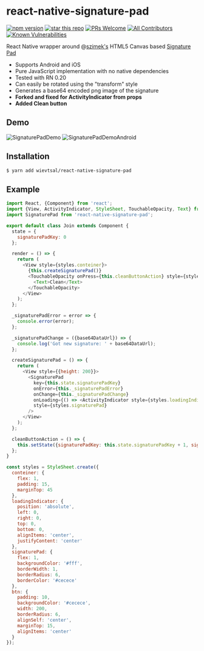 # react-native-signature-pad

[![npm version](https://badge.fury.io/js/react-native-signature-pad.svg)](//npmjs.com/package/react-native-signature-pad)
[![star this repo](http://githubbadges.com/star.svg?user=kevinstumpf&repo=react-native-signature-pad&style=flat)](https://github.com/kevinstumpf/react-native-signature-pad) [![PRs Welcome](https://img.shields.io/badge/PRs-welcome-brightgreen.svg?style=flat-square)](http://makeapullrequest.com) [![All Contributors](https://img.shields.io/badge/all_contributors-12-orange.svg?style=flat-square)](#contributors) [![Known Vulnerabilities](https://snyk.io/test/github/kevinstumpf/react-native-signature-pad/badge.svg?style=flat-square)](https://snyk.io/test/github/kevinstumpf/react-native-signature-pad) 

React Native wrapper around @[szimek's](https://github.com/szimek) HTML5 Canvas based [Signature Pad](https://github.com/szimek/signature_pad)

- Supports Android and iOS
- Pure JavaScript implementation with no native dependencies
- Tested with RN 0.20
- Can easily be rotated using the "transform" style
- Generates a base64 encoded png image of the signature
- **Forked and fixed for ActivityIndicator from props**
- **Added Clean button**

## Demo

![SignaturePadDemo](https://cloud.githubusercontent.com/assets/7293984/13297035/303fefc6-dae5-11e5-99e8-edb8335633b5.gif) ![SignaturePadDemoAndroid](https://cloud.githubusercontent.com/assets/7293984/13299954/72bc3bf4-daf2-11e5-8606-388c05c26d6d.gif)

## Installation

```sh
$ yarn add wievtsal/react-native-signature-pad
```

## Example

```js
import React, {Component} from 'react';
import {View, ActivityIndicator, StyleSheet, TouchableOpacity, Text} from 'react-native';
import SignaturePad from 'react-native-signature-pad';

export default class Join extends Component {
  state = {
    signaturePadKey: 0
  };

  render = () => {
    return (
      <View style={styles.conteiner}>
        {this.createSignaturePad()}
        <TouchableOpacity onPress={this.cleanButtonAction} style={styles.btn}>
          <Text>Clean</Text>
        </TouchableOpacity>
      </View>
    );
  };

  _signaturePadError = error => {
    console.error(error);
  };

  _signaturePadChange = ({base64DataUrl}) => {
    console.log('Got new signature: ' + base64DataUrl);
  };

  createSignaturePad = () => {
    return (
      <View style={{height: 200}}>
        <SignaturePad
          key={this.state.signaturePadKey}
          onError={this._signaturePadError}
          onChange={this._signaturePadChange}
          onLoading={() => <ActivityIndicator style={styles.loadingIndicator} />}
          style={styles.signaturePad}
        />
      </View>
    );
  };

  cleanButtonAction = () => {
    this.setState({signaturePadKey: this.state.signaturePadKey + 1, signature: null});
  };
}

const styles = StyleSheet.create({
  conteiner: {
    flex: 1,
    padding: 15,
    marginTop: 45
  },
  loadingIndicator: {
    position: 'absolute',
    left: 0,
    right: 0,
    top: 0,
    bottom: 0,
    alignItems: 'center',
    justifyContent: 'center'
  },
  signaturePad: {
    flex: 1,
    backgroundColor: '#fff',
    borderWidth: 1,
    borderRadius: 6,
    borderColor: '#cecece'
  },
  btn: {
    padding: 10,
    backgroundColor: '#cecece',
    width: 200,
    borderRadius: 6,
    alignSelf: 'center',
    marginTop: 15,
    alignItems: 'center'
  }
});
```
